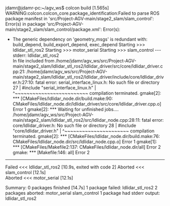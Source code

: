 jdamr@jdamr-pc:~/agv_ws$ colcon build
[1.565s] WARNING:colcon.colcon_core.package_identification:Failed to parse ROS package manifest in 'src/Project-AGV-main/stage2_slam/slam_control': Error(s) in package 'src/Project-AGV-main/stage2_slam/slam_control/package.xml':
Error(s):
- The generic dependency on 'geometry_msgs' is redundant with: build_depend, build_export_depend, exec_depend
Starting >>> ldlidar_stl_ros2
Starting >>> motor_serial
Starting >>> slam_control
--- stderr: ldlidar_stl_ros2                                               
In file included from /home/jdamr/agv_ws/src/Project-AGV-main/stage2_slam/ldlidar_stl_ros2/ldlidar_driver/src/core/ldlidar_driver.cpp:21:
/home/jdamr/agv_ws/src/Project-AGV-main/stage2_slam/ldlidar_stl_ros2/ldlidar_driver/include/core/ldlidar_driver.h:27:10: fatal error: serial_interface_linux.h: No such file or directory
   27 | #include "serial_interface_linux.h"
      |          ^~~~~~~~~~~~~~~~~~~~~~~~~~
compilation terminated.
gmake[2]: *** [CMakeFiles/ldlidar_node.dir/build.make:90: CMakeFiles/ldlidar_node.dir/ldlidar_driver/src/core/ldlidar_driver.cpp.o] Error 1
gmake[2]: *** Waiting for unfinished jobs....
/home/jdamr/agv_ws/src/Project-AGV-main/stage2_slam/ldlidar_stl_ros2/src/ldlidar_node.cpp:28:11: fatal error: core/ldlidar_driver.h: No such file or directory
   28 |  #include "core/ldlidar_driver.h"
      |           ^~~~~~~~~~~~~~~~~~~~~~~
compilation terminated.
gmake[2]: *** [CMakeFiles/ldlidar_node.dir/build.make:76: CMakeFiles/ldlidar_node.dir/src/ldlidar_node.cpp.o] Error 1
gmake[1]: *** [CMakeFiles/Makefile2:137: CMakeFiles/ldlidar_node.dir/all] Error 2
gmake: *** [Makefile:146: all] Error 2
---
Failed   <<< ldlidar_stl_ros2 [10.9s, exited with code 2]
Aborted  <<< slam_control [12.1s]                                       
Aborted  <<< motor_serial [12.1s]

Summary: 0 packages finished [14.7s]
  1 package failed: ldlidar_stl_ros2
  2 packages aborted: motor_serial slam_control
  1 package had stderr output: ldlidar_stl_ros2
